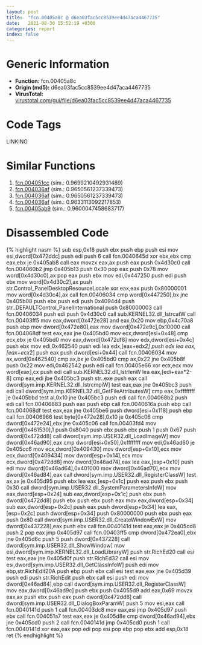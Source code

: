 ```yaml
---
layout: post
title:  "fcn.00405a8c @ d6ea03fac5cc8539ee4d47aca4467735"
date:   2021-08-30 15:52:19 +0300
categories: report
index: false
---
```


# Generic Information
- **Function:** fcn.00405a8c
- **Origin (md5):** d6ea03fac5cc8539ee4d47aca4467735
- **VirusTotal:** [virustotal.com/gui/file/d6ea03fac5cc8539ee4d47aca4467735][virustotal_ref]

# Code Tags
<span class="tag" id="LINKING">LINKING</span>


# Similar Functions

1. [fcn.004051cc][similar_1_ref] (sim.: 0.9699210492931489)
2. [fcn.004036af][similar_2_ref] (sim.: 0.9650561237339473)
3. [fcn.004036af][similar_3_ref] (sim.: 0.9650561237339473)
4. [fcn.004036af][similar_4_ref] (sim.: 0.9633113092217853)
5. [fcn.00405ab9][similar_5_ref] (sim.: 0.9600047458683717)


# Disassembled Code

{% highlight nasm %}
sub esp,0x18
push ebx
push ebp
push esi
mov esi,dword[0x472ddc]
push edi
push 6
call fcn.0040645d
xor ebx,ebx
cmp eax,ebx
je 0x405ab8
call eax
movzx eax,ax
push eax
push 0x4d30c0
call fcn.004060b2
jmp 0x405b13
push 0x30
pop eax
push 0x78
mov word[0x4d30c0],ax
pop eax
push ebx
mov edi,0x447250
push edi
push ebx
mov word[0x4d30c2],ax
push str.Control_PanelDesktopResourceLocale
xor eax,eax
push 0x80000001
mov word[0x4d30c4],ax
call fcn.00406034
cmp word[0x447250],bx
jne 0x405b08
push ebx
push edi
push 0x4094d4
push str..DEFAULTControl_PanelInternational
push 0x80000003
call fcn.00406034
push edi
push 0x4d30c0
call sub.KERNEL32.dll_lstrcatW
call fcn.00403ff5
mov eax,dword[0x472e28]
and eax,0x20
mov ebp,0x4c70a8
push ebp
mov dword[0x472e80],eax
mov dword[0x472e9c],0x10000
call fcn.004068df
test eax,eax
jne 0x405bd0
mov ecx,dword[esi+0x48]
cmp ecx,ebx
je 0x405bd0
mov eax,dword[0x472df8]
mov edx,dword[esi+0x4c]
push ebx
mov edi,0x462540
push edi
lea edx,[eax+edx*2]
push edx
lea eax,[eax+ecx*2]
push eax
push dword[esi+0x44]
call fcn.00406034
mov ax,word[0x462540]
cmp ax,bx
je 0x405bd0
cmp ax,0x22
jne 0x405b8f
push 0x22
mov edi,0x462542
push edi
call fcn.00405e66
xor ecx,ecx
mov word[eax],cx
push edi
call sub.KERNEL32.dll_lstrlenW
lea eax,[edi+eax*2-8]
cmp eax,edi
jbe 0x405bc3
push str..exe
push eax
call dword[sym.imp.KERNEL32.dll_lstrcmpiW]
test eax,eax
jne 0x405bc3
push edi
call dword[sym.imp.KERNEL32.dll_GetFileAttributesW]
cmp eax,0xffffffff
je 0x405bbd
test al,0x10
jne 0x405bc3
push edi
call fcn.004068b2
push edi
call fcn.00406883
push eax
push ebp
call fcn.0040616a
push ebp
call fcn.004068df
test eax,eax
jne 0x405be6
push dword[esi+0x118]
push ebp
call fcn.00406966
test byte[0x472e28],0x10
je 0x405c06
cmp dword[0x472e24],ebx
jne 0x405c06
call fcn.00403fd4
mov dword[0x461530],1
push 0x8040
push ebx
push ebx
push 1
push 0x67
push dword[0x472dd8]
call dword[sym.imp.USER32.dll_LoadImageW]
mov dword[0x46ad90],eax
cmp dword[esi+0x50],0xffffffff
mov edi,0x46ad60
je 0x405cc6
mov ecx,dword[0x409430]
mov dword[esp+0x10],ecx
mov ecx,dword[0x409434]
mov dword[esp+0x14],ecx
mov ecx,dword[0x472dd8]
mov dword[0x46ad74],eax
lea eax,[esp+0x10]
push edi
mov dword[0x46ad64],0x401000
mov dword[0x46ad70],ecx
mov dword[0x46ad84],eax
call dword[sym.imp.USER32.dll_RegisterClassW]
test ax,ax
je 0x405d95
push ebx
lea eax,[esp+0x1c]
push eax
push ebx
push 0x30
call dword[sym.imp.USER32.dll_SystemParametersInfoW]
mov eax,dword[esp+0x24]
sub eax,dword[esp+0x1c]
push ebx
push dword[0x472dd8]
push ebx
push ebx
push eax
mov eax,dword[esp+0x34]
sub eax,dword[esp+0x2c]
push eax
push dword[esp+0x34]
lea eax,[esp+0x2c]
push dword[esp+0x34]
push 0x80000000
push ebx
push eax
push 0x80
call dword[sym.imp.USER32.dll_CreateWindowExW]
mov dword[0x437228],eax
push ebx
call fcn.0040141d
test eax,eax
je 0x405cd8
push 2
pop eax
jmp 0x405d97
call fcn.00403ff5
cmp dword[0x472ea0],ebx
jne 0x405d6c
push 5
push dword[0x437228]
call dword[sym.imp.USER32.dll_ShowWindow]
mov esi,dword[sym.imp.KERNEL32.dll_LoadLibraryW]
push str.RichEd20
call esi
test eax,eax
jne 0x405d0f
push str.RichEd32
call esi
mov esi,dword[sym.imp.USER32.dll_GetClassInfoW]
push edi
mov ebp,str.RichEdit20A
push ebp
push ebx
call esi
test eax,eax
jne 0x405d39
push edi
push str.RichEdit
push ebx
call esi
push edi
mov dword[0x46ad84],ebp
call dword[sym.imp.USER32.dll_RegisterClassW]
mov eax,dword[0x46ad9c]
push ebx
push 0x4055d9
add eax,0x69
movzx eax,ax
push ebx
push eax
push dword[0x472dd8]
call dword[sym.imp.USER32.dll_DialogBoxParamW]
push 5
mov esi,eax
call fcn.0040141d
push 1
call fcn.00403dc8
mov eax,esi
jmp 0x405d97
push ebx
call fcn.004051a7
test eax,eax
je 0x405d8e
cmp dword[0x46ad94],ebx
jne 0x405cd0
push 2
call fcn.0040141d
jmp 0x405cd0
push 1
call fcn.0040141d
xor eax,eax
pop edi
pop esi
pop ebp
pop ebx
add esp,0x18
ret
{% endhighlight %}


[similar_1_ref]: /report/fcn.004051cc@e1c1647e2a46cfd9190abde0e66f29f3
[similar_2_ref]: /report/fcn.004036af@3a780067b4fcdbc523bd6f0e3b89f181
[similar_3_ref]: /report/fcn.004036af@cce7ba37a5ac487b09e8c8d292223615
[similar_4_ref]: /report/fcn.004036af@024d69b3dfb503973cce5c1700f282aa
[similar_5_ref]: /report/fcn.00405ab9@e7582fc3dadb394a1457ab7e7fbbe9a7
[virustotal_ref]: https://www.virustotal.com/gui/file/d6ea03fac5cc8539ee4d47aca4467735